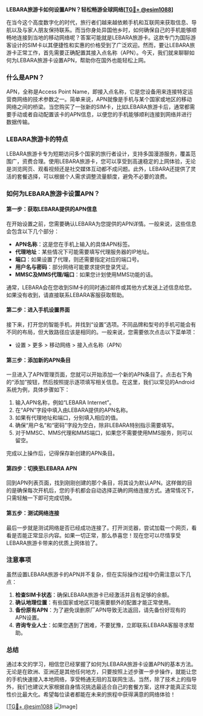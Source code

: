 **LEBARA旅游卡如何设置APN？轻松畅游全球网络[[TG💪+ @esim1088](https://t.me/s/esim1088)]**

在当今这个高度数字化的时代，旅行者们越来越依赖手机和互联网来获取信息、导航以及与家人朋友保持联系。而当你身处异国他乡时，如何确保自己的手机能够顺畅地连接到当地的移动网络呢？答案可能就是LEBARA旅游卡。这款专门为国际游客设计的SIM卡以其便捷性和实惠的价格受到了广泛欢迎。然而，要让LEBARA旅游卡正常工作，首先需要正确配置其接入点名称（APN）。今天，我们就来聊聊如何为LEBARA旅游卡设置APN，帮助你在国外也能轻松上网。

### 什么是APN？

APN，全称是Access Point Name，即接入点名称，它是您设备用来连接特定运营商网络的技术参数之一。简单来说，APN就像是手机与某个国家或地区的移动网络之间的桥梁。当您购买了一张新的SIM卡，比如LEBARA旅游卡后，通常都需要手动或者自动配置该卡的APN信息，以便您的手机能够顺利连接到网络并进行数据传输。

### LEBARA旅游卡的特点

LEBARA旅游卡专为短期访问多个国家的旅行者设计，支持多国漫游服务，覆盖范围广，资费合理。使用LEBARA旅游卡，您可以享受到高速稳定的上网体验，无论是浏览网页、观看视频还是社交媒体互动都不成问题。此外，LEBARA还提供了灵活的套餐选择，可以根据个人需求调整流量额度，避免不必要的浪费。

### 如何为LEBARA旅游卡设置APN？

#### 第一步：获取LEBARA提供的APN信息

在开始设置之前，您需要确认LEBARA为您提供的APN详情。一般来说，这些信息会包含以下几个部分：
- **APN名称**：这是您在手机上输入的具体APN标签。
- **代理地址**：某些情况下可能需要填写代理服务器的IP地址。
- **端口**：如果设置了代理，则还需要指定对应的端口号。
- **用户名与密码**：部分网络可能要求提供登录凭证。
- **MMSC及MMS代理/端口**：如果您计划使用MMS功能的话。

通常，LEBARA会在您收到SIM卡的同时通过邮件或其他方式发送上述信息给您。如果没有收到，请直接联系LEBARA客服获取帮助。

#### 第二步：进入手机设置界面

接下来，打开您的智能手机，并找到“设置”选项。不同品牌和型号的手机可能会有不同的布局，但大致路径应该是相同的。一般来说，您需要依次点击以下菜单项：
- 设置 > 更多 > 移动网络 > 接入点名称（APN）

#### 第三步：添加新的APN条目

一旦进入了APN管理页面，您就可以开始添加一个新的APN条目了。点击右下角的“添加”按钮，然后按照提示逐项填写相关信息。在这里，我们以常见的Android系统为例，具体步骤如下：

1. 输入APN名称，例如“LEBARA Internet”。
2. 在“APN”字段中填入由LEBARA提供的APN名称。
3. 如果有代理地址和端口，分别填入相应的值。
4. 确保“用户名”和“密码”字段为空白，除非LEBARA特别指示需要填写。
5. 对于MMSC、MMS代理和MMS端口，如果您不需要使用MMS服务，则可以留空。

完成以上操作后，记得保存新创建的APN条目。

#### 第四步：切换至LEBARA APN

回到APN列表页面，找到刚刚创建的那个条目，将其设为默认APN。这样做的目的是确保每次开机后，您的手机都会自动选择正确的网络连接方式。通常情况下，只需轻触一下即可完成切换。

#### 第五步：测试网络连接

最后一步就是测试网络是否已经成功连接了。打开浏览器，尝试加载一个网页，看看是否能正常显示内容。如果一切正常，那么恭喜您！现在您可以尽情享受LEBARA旅游卡带来的优质上网体验了。

### 注意事项

虽然设置LEBARA旅游卡的APN并不复杂，但在实际操作过程中仍需注意以下几点：

1. **检查SIM卡状态**：确保LEBARA旅游卡已经激活并且有足够的余额。
2. **确认地理位置**：有些国家或地区可能需要额外的配置才能正常使用。
3. **备份原有APN**：为了避免误删原厂APN导致无法返回，请先备份好现有的APN设置。
4. **咨询专业人士**：如果您遇到了困难，不要犹豫，立即联系LEBARA客服寻求帮助。

### 总结

通过本文的学习，相信您已经掌握了如何为LEBARA旅游卡设置APN的基本方法。无论是在欧洲、亚洲还是其他任何地方，只要按照上述步骤一步步操作，就能让您的手机快速接入本地网络，享受畅通无阻的互联网生活。当然，除了技术上的指导外，我们也建议大家根据自身情况挑选最适合自己的套餐方案，这样才能真正实现性价比最大化。希望每位读者都能在未来的旅程中获得满意的网络体验！

[[TG💪+ @esim1088](https://t.me/s/esim1088) ![Image](https://i.postimg.cc/4NQfJmqS/Snipaste-2025-05-13-00-14-12.png)]